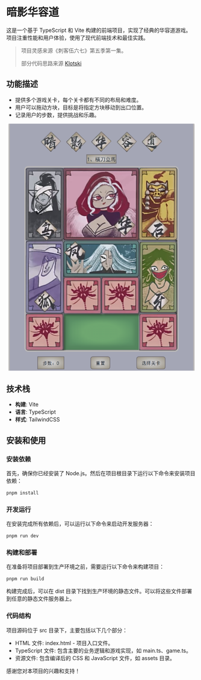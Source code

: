 # 暗影华容道

这是一个基于 TypeScript 和 Vite 构建的前端项目，实现了经典的华容道游戏。项目注重性能和用户体验，使用了现代前端技术和最佳实践。

> 项目灵感来源《刺客伍六七》第五季第一集。
>
> 部分代码思路来源 [Klotski](https://github.com/SimonHung/Klotski)

## 功能描述

- 提供多个游戏关卡，每个关卡都有不同的布局和难度。
- 用户可以拖动方块，目标是将指定方块移动到出口位置。
- 记录用户的步数，提供挑战和乐趣。

![](./imgs/1.png)

## 技术栈

- **构建**: Vite
- **语言**: TypeScript
- **样式**: TailwindCSS

## 安装和使用

### 安装依赖

首先，确保你已经安装了 Node.js。然后在项目根目录下运行以下命令来安装项目依赖：

```bash
pnpm install
```

### 开发运行

在安装完成所有依赖后，可以运行以下命令来启动开发服务器：

```bash
pnpm run dev
```

### 构建和部署

在准备将项目部署到生产环境之前，需要运行以下命令来构建项目：

```bash
pnpm run build
```

构建完成后，可以在 dist 目录下找到生产环境的静态文件。可以将这些文件部署到任意的静态文件服务器上。

### 代码结构

项目源码位于 src 目录下，主要包括以下几个部分：

- HTML 文件: index.html - 项目入口文件。
- TypeScript 文件: 包含主要的业务逻辑和游戏实现，如 main.ts、game.ts。
- 资源文件: 包含编译后的 CSS 和 JavaScript 文件，如 assets 目录。

感谢您对本项目的兴趣和支持！
